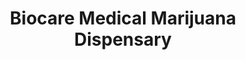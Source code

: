 ---
title: "Biocare Medical Marijuana Dispensary"
url: /denver/biocare-medical-marijuana-dispensary/
shop: cannabis
---